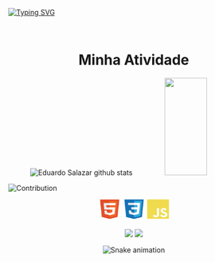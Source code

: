 [![Typing SVG](https://readme-typing-svg.herokuapp.com/?color=3CB371&size=35&center=true&vCenter=true&width=1000&padding=50&lines=Olá,+Seja+Bem-Vindo+:%29)](https://git.io/typing-svg)

<br>

<h1 align="center">Minha Atividade</h1>
<div align="center">  
  <img width="49%" height="195px" src="https://github-readme-stats.vercel.app/api?username=eu-salazar&show_icons=true&count_private=true&hide_border=true&theme=gotham" alt="Eduardo Salazar github stats"/> 
  <img width="41%" height="195px" src="https://github-readme-stats.vercel.app/api/top-langs/?username=MthAlvarez&layout=compact&hide_border=true&theme=gotham"/>
</div>

![Contribution](https://activity-graph.herokuapp.com/graph?username=eu-salazar&theme=gotham&hide_border=true&area=true)

<div align="center">
  <img alt="HTML" height="40" width="45" src="https://raw.githubusercontent.com/devicons/devicon/master/icons/html5/html5-original.svg">
  <img alt="CSS" height="40" width="45" src="https://raw.githubusercontent.com/devicons/devicon/master/icons/css3/css3-original.svg">
  <img alt="Js" height="40" width="45" src="https://raw.githubusercontent.com/devicons/devicon/master/icons/javascript/javascript-plain.svg">
</div><br>

<div align="center">
  <a href = ""><img src="https://img.shields.io/badge/-Gmail-%23333?style=for-the-badge&logo=gmail&logoColor=white" target="_blank"></a>
  <a href="" target="_blank"><img src="https://img.shields.io/badge/-LinkedIn-%230077B5?style=for-the-badge&logo=linkedin&logoColor=white" target="_blank"></a> 
</div>

<div align="center">
  
  ![Snake animation](https://github.com/eu-salazar/eu-salazar/blob/output/github-contribution-grid-snake.svg)
  
</div>

